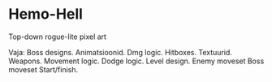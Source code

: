 # Hemo-Hell
Top-down rogue-lite pixel art

Vaja:
Boss designs.
Animatsioonid.
Dmg logic.
Hitboxes.
Textuurid.
Weapons.
Movement logic.
Dodge logic.
Level design.
Enemy moveset
Boss moveset
Start/finish.
